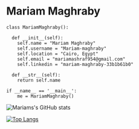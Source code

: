# Mariam Maghraby

```
class MariamMaghraby():
    
  def __init__(self):
    self.name = "Mariam Maghraby"
    self.username = "Mariam-maghraby"
    self.location = "Cairo, Egypt"
    self.email = "mariamashraf954@gmail.com"
    self.linkedin = "mariam-maghraby-33b1b61b0"
  
  def __str__(self):
    return self.name

if __name__ == '__main__':
    me = MariamMaghraby()
```

![Mariams's GitHub stats](https://github-readme-stats.vercel.app/api?username=Mariam-maghraby&show_icons=true&theme=radical) 

[![Top Langs](https://github-readme-stats.vercel.app/api/top-langs/?username=Mariam-maghraby&hide_progress=true)](https://github.com/Mariam-maghraby/github-readme-stats)
